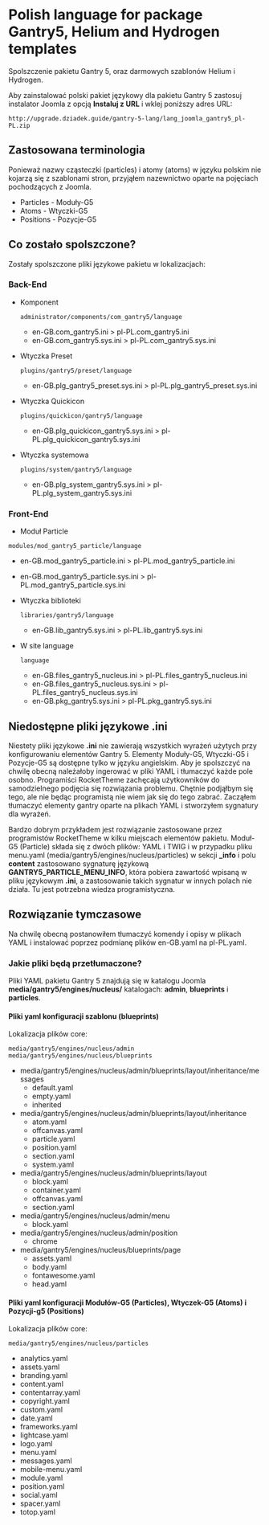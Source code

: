 # Polish language for package Gantry5, Helium and Hydrogen templates

Spolszczenie pakietu Gantry 5, oraz darmowych szablonów Helium i Hydrogen.

Aby zainstalować polski pakiet językowy dla pakietu Gantry 5 zastosuj instalator Joomla z opcją **Instaluj z URL** i wklej poniższy adres URL:

`http://upgrade.dziadek.guide/gantry-5-lang/lang_joomla_gantry5_pl-PL.zip`

## Zastosowana terminologia

Ponieważ nazwy cząsteczki (particles) i atomy (atoms) w języku polskim nie kojarzą się z szablonami stron, przyjąłem nazewnictwo oparte na pojęciach pochodzących z Joomla.

* Particles - Moduły-G5
* Atoms - Wtyczki-G5
* Positions - Pozycje-G5

## Co zostało spolszczone?

Zostały spolszczone pliki językowe pakietu w lokalizacjach:

### Back-End

* Komponent

  `administrator/components/com_gantry5/language`

  * en-GB.com_gantry5.ini > pl-PL.com_gantry5.ini
  * en-GB.com_gantry5.sys.ini > pl-PL.com_gantry5.sys.ini

* Wtyczka Preset

  `plugins/gantry5/preset/language`

  * en-GB.plg_gantry5_preset.sys.ini > pl-PL.plg_gantry5_preset.sys.ini

* Wtyczka Quickicon

  `plugins/quickicon/gantry5/language`

  * en-GB.plg_quickicon_gantry5.sys.ini > pl-PL.plg_quickicon_gantry5.sys.ini

* Wtyczka systemowa

  `plugins/system/gantry5/language`

  * en-GB.plg_system_gantry5.sys.ini > pl-PL.plg_system_gantry5.sys.ini

### Front-End

* Moduł Particle

 `modules/mod_gantry5_particle/language`

  * en-GB.mod_gantry5_particle.ini > pl-PL.mod_gantry5_particle.ini
  * en-GB.mod_gantry5_particle.sys.ini > pl-PL.mod_gantry5_particle.sys.ini

* Wtyczka biblioteki

  `libraries/gantry5/language`

  * en-GB.lib_gantry5.sys.ini > pl-PL.lib_gantry5.sys.ini

* W site language

  `language`

  * en-GB.files_gantry5_nucleus.ini > pl-PL.files_gantry5_nucleus.ini
  * en-GB.files_gantry5_nucleus.sys.ini > pl-PL.files_gantry5_nucleus.sys.ini
  * en-GB.pkg_gantry5.sys.ini > pl-PL.pkg_gantry5.sys.ini

## Niedostępne pliki językowe .ini

Niestety pliki językowe **.ini** nie zawierają wszystkich wyrażeń użytych przy konfigurowaniu elementów Gantry 5. Elementy Moduły-G5, Wtyczki-G5 i Pozycje-G5 są dostępne tylko w języku angielskim. Aby je spolszczyć na chwilę obecną należałoby ingerować w pliki YAML i tłumaczyć każde pole osobno. Programiści RocketTheme zachęcają użytkowników do samodzielnego podjęcia się rozwiązania problemu. Chętnie podjąłbym się tego, ale nie będąc programistą nie wiem jak się do tego zabrać. Zacząłem tłumaczyć elementy gantry oparte na plikach YAML i stworzyłem sygnatury dla wyrażeń.

Bardzo dobrym przykładem jest rozwiązanie zastosowane przez programistów RocketTheme w kilku miejscach elementów pakietu. Moduł-G5 (Particle) składa się z dwóch plików: YAML i TWIG i w przypadku pliku menu.yaml (media/gantry5/engines/nucleus/particles) w sekcji **_info** i polu **content** zastosowano sygnaturę językową **GANTRY5_PARTICLE_MENU_INFO**, która pobiera zawartość wpisaną w pliku językowym **.ini**, a zastosowanie takich sygnatur w innych polach nie działa. Tu jest potrzebna wiedza programistyczna.

## Rozwiązanie tymczasowe

Na chwilę obecną postanowiłem tłumaczyć komendy i opisy w plikach YAML i instalować poprzez podmianę plików en-GB.yaml na pl-PL.yaml.

### Jakie pliki będą przetłumaczone?

Pliki YAML pakietu Gantry 5 znajdują się w katalogu Joomla **media/gantry5/engines/nucleus/** katalogach: **admin**, **blueprints** i **particles**.

#### Pliki yaml konfiguracji szablonu (blueprints)

Lokalizacja plików core:

`media/gantry5/engines/nucleus/admin`\
`media/gantry5/engines/nucleus/blueprints`

* media/gantry5/engines/nucleus/admin/blueprints/layout/inheritance/messages
  * default.yaml
  * empty.yaml
  * inherited
* media/gantry5/engines/nucleus/admin/blueprints/layout/inheritance
  * atom.yaml
  * offcanvas.yaml
  * particle.yaml
  * position.yaml
  * section.yaml
  * system.yaml
* media/gantry5/engines/nucleus/admin/blueprints/layout
  * block.yaml
  * container.yaml
  * offcanvas.yaml
  * section.yaml
* media/gantry5/engines/nucleus/admin/menu
  * block.yaml
* media/gantry5/engines/nucleus/admin/position
  * chrome
* media/gantry5/engines/nucleus/blueprints/page
  * assets.yaml
  * body.yaml
  * fontawesome.yaml
  * head.yaml


#### Pliki yaml konfiguracji Modułów-G5 (Particles), Wtyczek-G5 (Atoms) i Pozycji-g5 (Positions)

Lokalizacja plików core:

`media/gantry5/engines/nucleus/particles`

* analytics.yaml
* assets.yaml
* branding.yaml
* content.yaml
* contentarray.yaml
* copyright.yaml
* custom.yaml
* date.yaml
* frameworks.yaml
* lightcase.yaml
* logo.yaml
* menu.yaml
* messages.yaml
* mobile-menu.yaml
* module.yaml
* position.yaml
* social.yaml
* spacer.yaml
* totop.yaml


